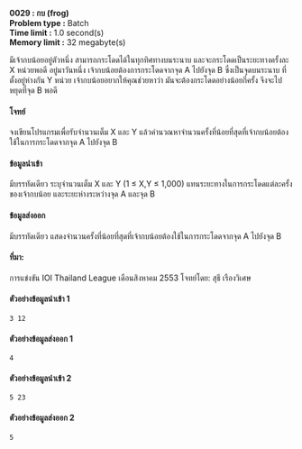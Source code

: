 **0029 : กบ (frog)**  
**Problem type :** Batch  
**Time limit :** 1.0 second(s)  
**Memory limit :** 32 megabyte(s)  

มีเจ้ากบน้อยอยู่ตัวหนึ่ง สามารถกระโดดได้ในทุกทิศทางบนระนาบ และจะกระโดดเป็นระยะทางครั้งละ X หน่วยพอดี อยู่มาวันหนึ่ง เจ้ากบน้อยต้องการกระโดดจากจุด A ไปยังจุด B ซึ่งเป็นจุดบนระนาบ ที่ตั้งอยู่ห่างกัน Y หน่วย เจ้ากบน้อยอยากให้คุณช่วยหาว่า มันจะต้องกระโดดอย่างน้อยกี่ครั้ง จึงจะไปหยุดที่จุด B พอดี

#### โจทย์  
จงเขียนโปรแกรมเพื่อรับจำนวนเต็ม X และ Y แล้วคำนวณหาจำนวนครั้งที่น้อยที่สุดที่เจ้ากบน้อยต้องใช้ในการกระโดดจากจุด A ไปยังจุด B


#### ข้อมูลนำเข้า  
มีบรรทัดเดียว ระบุจำนวนเต็ม X และ Y (1 ≤ X,Y ≤ 1,000) แทนระยะทางในการกระโดดแต่ละครั้งของเจ้ากบน้อย และระยะห่างระหว่างจุด A และจุด B

#### ข้อมูลส่งออก  
มีบรรทัดเดียว แสดงจำนวนครั้งที่น้อยที่สุดที่เจ้ากบน้อยต้องใช้ในการกระโดดจากจุด A ไปยังจุด B


#### ที่มา: 
การแข่งขัน IOI Thailand League เดือนสิงหาคม 2553
โจทย์โดย: สุธี เรืองวิเศษ


#### ตัวอย่างข้อมูลนำเข้า	1
```
3 12	
```

#### ตัวอย่างข้อมูลส่งออก 1
```
4
```

#### ตัวอย่างข้อมูลนำเข้า	2
```
5 23
```
#### ตัวอย่างข้อมูลส่งออก 2
```
5
```